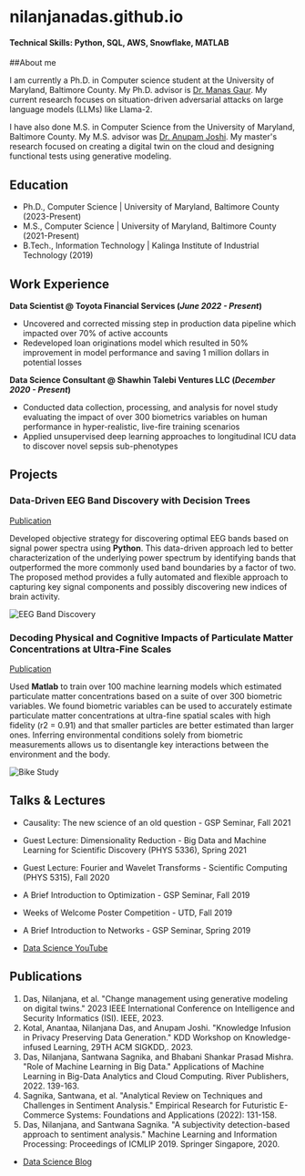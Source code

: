 # nilanjanadas.github.io

#### Technical Skills: Python, SQL, AWS, Snowflake, MATLAB

##About me

I am currently a Ph.D. in Computer science student at the University of Maryland, Baltimore County. My Ph.D. advisor is [Dr. Manas Gaur](https://manasgaur.github.io/). My current research focuses on situation-driven adversarial attacks on large language models (LLMs) like Llama-2.

I have also done M.S. in Computer Science from the University of Maryland, Baltimore County. My M.S. advisor was [Dr. Anupam Joshi](https://cybersecurity.umbc.edu/anupam-joshi/). My master's research focused on creating a digital twin on the cloud and designing functional tests using generative modeling.

## Education
- Ph.D., Computer Science | University of Maryland, Baltimore County (2023-Present)								       		
- M.S., Computer Science	| University of Maryland, Baltimore County (2021-Present)	 			        		
- B.Tech., Information Technology | Kalinga Institute of Industrial Technology (2019)

## Work Experience
**Data Scientist @ Toyota Financial Services (_June 2022 - Present_)**
- Uncovered and corrected missing step in production data pipeline which impacted over 70% of active accounts
- Redeveloped loan originations model which resulted in 50% improvement in model performance and saving 1 million dollars in potential losses

**Data Science Consultant @ Shawhin Talebi Ventures LLC (_December 2020 - Present_)**
- Conducted data collection, processing, and analysis for novel study evaluating the impact of over 300 biometrics variables on human performance in hyper-realistic, live-fire training scenarios
- Applied unsupervised deep learning approaches to longitudinal ICU data to discover novel sepsis sub-phenotypes

## Projects
### Data-Driven EEG Band Discovery with Decision Trees
[Publication](https://www.mdpi.com/1424-8220/22/8/3048)

Developed objective strategy for discovering optimal EEG bands based on signal power spectra using **Python**. This data-driven approach led to better characterization of the underlying power spectrum by identifying bands that outperformed the more commonly used band boundaries by a factor of two. The proposed method provides a fully automated and flexible approach to capturing key signal components and possibly discovering new indices of brain activity.

![EEG Band Discovery](/assets/img/eeg_band_discovery.jpeg)

### Decoding Physical and Cognitive Impacts of Particulate Matter Concentrations at Ultra-Fine Scales
[Publication](https://www.mdpi.com/1424-8220/22/11/4240)

Used **Matlab** to train over 100 machine learning models which estimated particulate matter concentrations based on a suite of over 300 biometric variables. We found biometric variables can be used to accurately estimate particulate matter concentrations at ultra-fine spatial scales with high fidelity (r2 = 0.91) and that smaller particles are better estimated than larger ones. Inferring environmental conditions solely from biometric measurements allows us to disentangle key interactions between the environment and the body.

![Bike Study](/assets/img/bike_study.jpeg)

## Talks & Lectures
- Causality: The new science of an old question - GSP Seminar, Fall 2021
- Guest Lecture: Dimensionality Reduction - Big Data and Machine Learning for Scientific Discovery (PHYS 5336), Spring 2021
- Guest Lecture: Fourier and Wavelet Transforms - Scientific Computing (PHYS 5315), Fall 2020
- A Brief Introduction to Optimization - GSP Seminar, Fall 2019
- Weeks of Welcome Poster Competition - UTD, Fall 2019
- A Brief Introduction to Networks - GSP Seminar, Spring 2019

- [Data Science YouTube](https://www.youtube.com/channel/UCa9gErQ9AE5jT2DZLjXBIdA)

## Publications
1. Das, Nilanjana, et al. "Change management using generative modeling on digital twins." 2023 IEEE International Conference on Intelligence and Security Informatics (ISI). IEEE, 2023.
2. Kotal, Anantaa, Nilanjana Das, and Anupam Joshi. "Knowledge Infusion in Privacy Preserving Data Generation." KDD Workshop on Knowledge-infused Learning, 29TH ACM SIGKDD,. 2023.
3. Das, Nilanjana, Santwana Sagnika, and Bhabani Shankar Prasad Mishra. "Role of Machine Learning in Big Data." Applications of Machine Learning in Big-Data Analytics and Cloud Computing. River Publishers, 2022. 139-163.
4. Sagnika, Santwana, et al. "Analytical Review on Techniques and Challenges in Sentiment Analysis." Empirical Research for Futuristic E-Commerce Systems: Foundations and Applications (2022): 131-158.
5. Das, Nilanjana, and Santwana Sagnika. "A subjectivity detection-based approach to sentiment analysis." Machine Learning and Information Processing: Proceedings of ICMLIP 2019. Springer Singapore, 2020.

- [Data Science Blog](https://medium.com/@shawhin)

